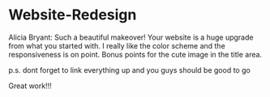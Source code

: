 # Website-Redesign


Alicia Bryant: Such a beautiful makeover! Your website is a huge upgrade from what you started with. I really like the color scheme and the responsiveness is on point. Bonus points for the cute image in the title area.

p.s. dont forget to link everything up and you guys should be good to go 

Great work!!!
